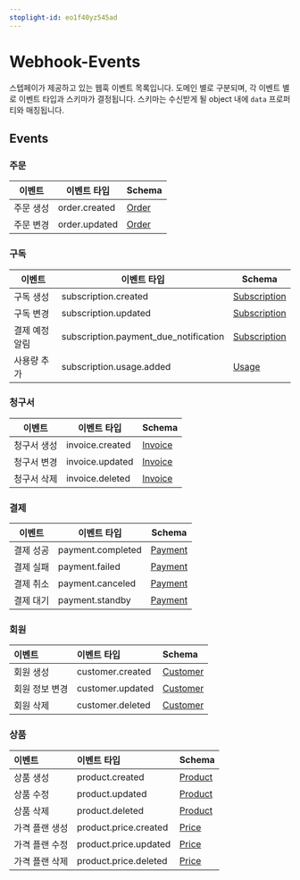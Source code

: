 ```yaml
---
stoplight-id: eo1f40yz545ad
---
```


# Webhook-Events

스텝페이가 제공하고 있는 웹훅 이벤트 목록입니다. 도메인 별로 구분되며, 각 이벤트 별로 이벤트 타입과 스키마가 결정됩니다. 스키마는 수신받게 될 object 내에 `data` 프로퍼티와 매칭됩니다.

## Events

### 주문

| 이벤트   | 이벤트 타입        | Schema                                                     |
| ----- | ------------- | ---------------------------------------------------------- |
| 주문 생성 | order.created | [Order](https://docs.develop.steppay.kr/docs/guide/oq1uku3n52qax-webhook-schema#order) |
| 주문 변경 | order.updated | [Order](https://docs.develop.steppay.kr/docs/guide/oq1uku3n52qax-webhook-schema#order) |

### 구독

| 이벤트      | 이벤트 타입                                | Schema                                                                   |
| -------- | ------------------------------------- | ------------------------------------------------------------------------ |
| 구독 생성    | subscription.created                  | [Subscription](https://docs.develop.steppay.kr/docs/guide/oq1uku3n52qax-webhook-schema#subscription) |
| 구독 변경    | subscription.updated                  | [Subscription](https://docs.develop.steppay.kr/docs/guide/oq1uku3n52qax-webhook-schema#subscription) |
| 결제 예정 알림 | subscription.payment_due_notification | [Subscription](https://docs.develop.steppay.kr/docs/guide/oq1uku3n52qax-webhook-schema#subscription) |
| 사용량 추가   | subscription.usage.added              | [Usage](https://docs.develop.steppay.kr/docs/guide/oq1uku3n52qax-webhook-schema#usage)               |

### 청구서

| 이벤트    | 이벤트 타입          | Schema                                                         |
| ------ | --------------- | -------------------------------------------------------------- |
| 청구서 생성 | invoice.created | [Invoice](https://docs.develop.steppay.kr/docs/guide/oq1uku3n52qax-webhook-schema#invoice) |
| 청구서 변경 | invoice.updated | [Invoice](https://docs.develop.steppay.kr/docs/guide/oq1uku3n52qax-webhook-schema#invoice) |
| 청구서 삭제 | invoice.deleted | [Invoice](https://docs.develop.steppay.kr/docs/guide/oq1uku3n52qax-webhook-schema#invoice) |

### 결제

| 이벤트   | 이벤트 타입            | Schema                                                         |
| ----- | ----------------- | -------------------------------------------------------------- |
| 결제 성공 | payment.completed | [Payment](https://docs.develop.steppay.kr/docs/guide/oq1uku3n52qax-webhook-schema#payment) |
| 결제 실패 | payment.failed    | [Payment](https://docs.develop.steppay.kr/docs/guide/oq1uku3n52qax-webhook-schema#payment) |
| 결제 취소 | payment.canceled  | [Payment](https://docs.develop.steppay.kr/docs/guide/oq1uku3n52qax-webhook-schema#payment) |
| 결제 대기 | payment.standby   | [Payment](https://docs.develop.steppay.kr/docs/guide/oq1uku3n52qax-webhook-schema#payment) |

### 회원

| 이벤트       | 이벤트 타입           | Schema                                                           |
| :--------- | :--------------- | :--------------------------------------------------------------- |
| 회원 생성     | customer.created | [Customer](https://docs.develop.steppay.kr/docs/guide/oq1uku3n52qax-webhook-schema#customer) |
| 회원 정보 변경 | customer.updated | [Customer](https://docs.develop.steppay.kr/docs/guide/oq1uku3n52qax-webhook-schema#customer) |
| 회원 삭제     | customer.deleted | [Customer](https://docs.develop.steppay.kr/docs/guide/oq1uku3n52qax-webhook-schema#customer) |

### 상품

| 이벤트      | 이벤트 타입                | Schema                                                         |
| :------- | :-------------------- | :------------------------------------------------------------- |
| 상품 생성    | product.created       | [Product](https://docs.develop.steppay.kr/docs/guide/oq1uku3n52qax-webhook-schema#product) |
| 상품 수정    | product.updated       | [Product](https://docs.develop.steppay.kr/docs/guide/oq1uku3n52qax-webhook-schema#product) |
| 상품 삭제    | product.deleted       | [Product](https://docs.develop.steppay.kr/docs/guide/oq1uku3n52qax-webhook-schema#product) |
| 가격 플랜 생성 | product.price.created | [Price](https://docs.develop.steppay.kr/docs/guide/oq1uku3n52qax-webhook-schema#price)     |
| 가격 플랜 수정 | product.price.updated | [Price](https://docs.develop.steppay.kr/docs/guide/oq1uku3n52qax-webhook-schema#price)     |
| 가격 플랜 삭제 | product.price.deleted | [Price](https://docs.develop.steppay.kr/docs/guide/oq1uku3n52qax-webhook-schema#price)     |

</br>

